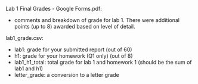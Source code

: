 Lab 1 Final Grades - Google Forms.pdf:

- comments and breakdown of grade for lab 1. There were additional points (up to 8) awarded based on level of detail.

lab1_grade.csv:

- lab1: grade for your submitted report (out of 60)
- h1: grade for your homework (Q1 only) (out of 8)
- lab1_h1_total: total grade for lab 1 and homework 1 (should be the sum of lab1 and h1)
- letter_grade: a conversion to a letter grade


